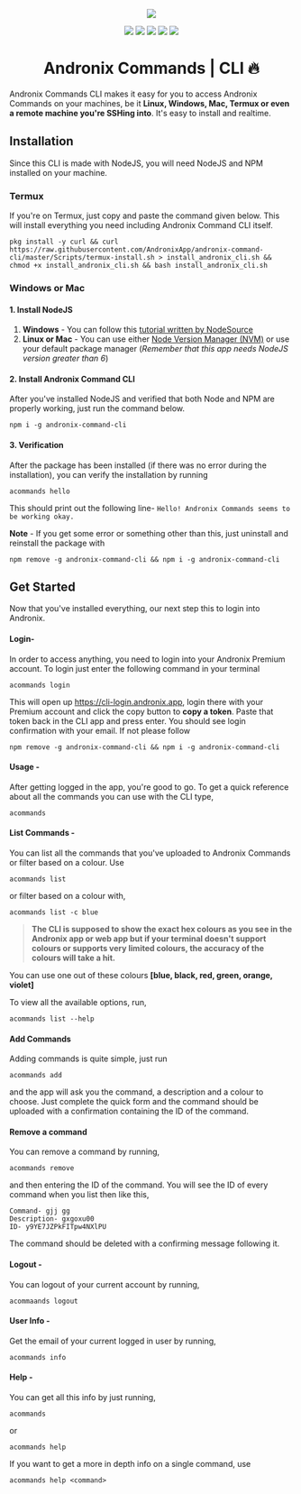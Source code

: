 <p align="center">
<img src="https://raw.githubusercontent.com/AndronixApp/AndroNix-Web/master/screenshots/command_app_logo_verticle.png">
</p>

<p align="center">
  <a href="https://forum.andronix.app"><img src="https://img.shields.io/badge/Questions%3F-Join%20our%20forum-blue?style=flat-square"></a>
  <a href="https://chat.andronix.app"><img src="https://img.shields.io/badge/Join%20us%20on-Discord-blue?style=flat-square&logo=discord"></a>
  <a href="https://docs.andronix.app"><img src="https://img.shields.io/badge/Documentation-Read%20the%20docs-blue?style=flat-square"></a>
  <a href="https://play.google.com/store/apps/details?id=studio.com.techriz.andronix"><img src="https://img.shields.io/badge/Download-Google%20Play-orange?style=flat-square&logo=google-play"></a>
  <a href="https://github.com/AndronixApp/AndronixOrigin/releases"><img src="https://img.shields.io/badge/Download-GitHub%20Releases-orange?style=flat-square&logo=github"></a>

<h1 align="center">Andronix Commands | CLI 🔥</h1>

Andronix Commands CLI makes it easy for you to access Andronix Commands on your machines, be it **Linux, Windows, Mac, Termux or even a remote machine you're SSHing into**. It's easy to install and realtime.

## Installation
Since this CLI is made with NodeJS, you will need NodeJS and NPM installed on your machine.

### Termux
 If you're on Termux, just copy and paste the command given below. This will install everything you need including Andronix Command CLI itself.

``` 
pkg install -y curl && curl https://raw.githubusercontent.com/AndronixApp/andronix-command-cli/master/Scripts/termux-install.sh > install_andronix_cli.sh && chmod +x install_andronix_cli.sh && bash install_andronix_cli.sh
```

### Windows or Mac

#### 1. Install NodeJS
 1. **Windows** - You can follow this [tutorial written by NodeSource](https://nodesource.com/blog/installing-nodejs-tutorial-windows/)
 2. **Linux or Mac** - You can use either [Node Version Manager (NVM)](https://github.com/nvm-sh/nvm#installing-and-updating) or use your default package manager (*Remember that this app needs NodeJS version greater than 6*)

#### 2. Install Andronix Command CLI
After you've installed NodeJS and verified that both Node and NPM are properly working, just run the command below.
```
npm i -g andronix-command-cli
```
#### 3. Verification
After the package has been installed (if there was no error during the installation), you can verify the installation by running
```
acommands hello
``` 
This should print out the following line-
`Hello! Andronix Commands seems to be working okay.`

**Note** - If you get some error or something other than this, just uninstall and reinstall the package with 
```
npm remove -g andronix-command-cli && npm i -g andronix-command-cli
```

## Get Started
Now that you've installed everything, our next step this to login into Andronix.

#### Login-
In order to access anything, you need to login into your Andronix Premium account. To login just enter the following command in your terminal
```
acommands login 
```
This will open up https://cli-login.andronix.app, login there with your Premium account and click the copy button to **copy a token**. Paste that token back in the CLI app and press enter.
You should see login confirmation with your email. If not please follow 
```
npm remove -g andronix-command-cli && npm i -g andronix-command-cli
```
#### Usage -
After getting logged in the app, you're good to go. To get a quick reference about all the commands you can use with the CLI type, 
```
acommands
```

#### List Commands -
You can list all the commands that you've uploaded to Andronix Commands or filter based on a colour. Use 
```
acommands list
``` 
or filter based on a colour with, 
```
acommands list -c blue
```

> **The CLI is supposed to show the exact hex colours as you see in the Andronix app or web app but if your terminal doesn't support colours or supports very limited colours, the accuracy of the colours will take a hit.**

You can use one out of these colours **[blue, black, red, green, orange, violet]**

To view all the available options, run,
```
acommands list --help
```
#### Add Commands
Adding commands is quite simple, just run 
```
acommands add
```
and the app will ask you the command, a description and a colour to choose. Just complete the quick form and the command should be uploaded with a confirmation containing the ID of the command.

#### Remove a command
You can remove a command by running,
```
acommands remove
```
and then entering the ID of the command.
You will see the ID of every command when you list then like this,
```
Command- gjj gg
Description- gxgoxu00
ID- y9YE7JZPkFITpw4NXlPU
```
The command should be deleted with a confirming message following it.

#### Logout -
You can logout of your current account by running, 
```
acommaands logout
```
#### User Info -
Get the email of your current logged in user by running,
```
acommands info
```
#### Help -
You can get all this info by just running,
```
acommands
```
or 
```
acommands help
```
If you want to get a more in depth info on a single command, use
```
acommands help <command>
```
